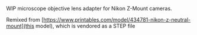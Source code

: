 WIP microscope objective lens adapter for Nikon Z-Mount cameras.

Remixed from [https://www.printables.com/model/434781-nikon-z-neutral-mount](this model), which is vendored as a STEP file
